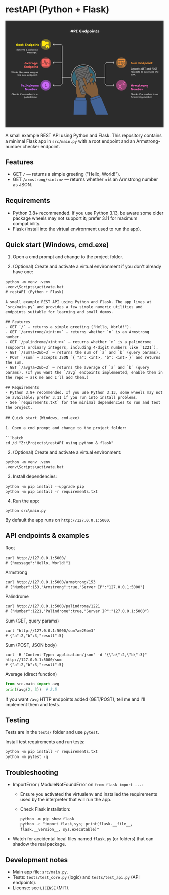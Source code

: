 # restAPI (Python + Flask)

![Project Banner](visuals/endpoints.png)

A small example REST API using Python and Flask. This repository contains a minimal Flask app in `src/main.py` with a root endpoint and an Armstrong-number checker endpoint.

## Features
- GET `/` — returns a simple greeting ("Hello, World!").
- GET `/armstrong/<int:n>` — returns whether `n` is an Armstrong number as JSON.

## Requirements
- Python 3.8+ recommended. If you use Python 3.13, be aware some older package wheels may not support it; prefer 3.11 for maximum compatibility.
- Flask (install into the virtual environment used to run the app).

## Quick start (Windows, cmd.exe)

1. Open a cmd prompt and change to the project folder.

2. (Optional) Create and activate a virtual environment if you don't already have one:

```batch
python -m venv .venv
.venv\Scripts\activate.bat
# restAPI (Python + Flask)

A small example REST API using Python and Flask. The app lives at `src/main.py` and provides a few simple numeric utilities and endpoints suitable for learning and small demos.

## Features
- GET `/` — returns a simple greeting ("Hello, World!").
- GET `/armstrong/<int:n>` — returns whether `n` is an Armstrong number.
- GET `/palindrome/<int:n>` — returns whether `n` is a palindrome (supports ordinary integers, including 4-digit numbers like `1221`).
- GET `/sum?a=2&b=3` — returns the sum of `a` and `b` (query params).
- POST `/sum` — accepts JSON `{ "a": <int>, "b": <int> }` and returns the sum.
- GET `/avg?a=2&b=3` — returns the average of `a` and `b` (query params). (If you want the `/avg` endpoints implemented, enable them in the repo — ask me and I'll add them.)

## Requirements
- Python 3.8+ recommended. If you use Python 3.13, some wheels may not be available; prefer 3.11 if you run into install problems.
- See `requirements.txt` for the minimal dependencies to run and test the project.

## Quick start (Windows, cmd.exe)

1. Open a cmd prompt and change to the project folder:

```batch
cd /d "Z:\Projects\restAPI using python & flask"
```

2. (Optional) Create and activate a virtual environment:

```batch
python -m venv .venv
.venv\Scripts\activate.bat
```

3. Install dependencies:

```batch
python -m pip install --upgrade pip
python -m pip install -r requirements.txt
```

4. Run the app:

```batch
python src\main.py
```

By default the app runs on `http://127.0.0.1:5000`.

## API endpoints & examples

Root

```batch
curl http://127.0.0.1:5000/
# {"message":"Hello, World!"}
```

Armstrong

```batch
curl http://127.0.0.1:5000/armstrong/153
# {"Number":153,"Armstrong":true,"Server IP":"127.0.0.1:5000"}
```

Palindrome

```batch
curl http://127.0.0.1:5000/palindrome/1221
# {"Number":1221,"Palindrome":true,"Server IP":"127.0.0.1:5000"}
```

Sum (GET, query params)

```batch
curl "http://127.0.0.1:5000/sum?a=2&b=3"
# {"a":2,"b":3,"result":5}
```

Sum (POST, JSON body)

```batch
curl -H "Content-Type: application/json" -d "{\"a\":2,\"b\":3}" http://127.0.0.1:5000/sum
# {"a":2,"b":3,"result":5}
```

Average (direct function)

```python
from src.main import avg
print(avg(2, 3))  # 2.5
```

If you want `/avg` HTTP endpoints added (GET/POST), tell me and I'll implement them and tests.

## Testing

Tests are in the `tests/` folder and use `pytest`.

Install test requirements and run tests:

```batch
python -m pip install -r requirements.txt
python -m pytest -q
```

## Troubleshooting

- ImportError / ModuleNotFoundError on `from flask import ...`:
	- Ensure you activated the virtualenv and installed the requirements used by the interpreter that will run the app.
	- Check Flask installation:

		```batch
		python -m pip show flask
		python -c "import flask,sys; print(flask.__file__, flask.__version__, sys.executable)"
		```

- Watch for accidental local files named `flask.py` (or folders) that can shadow the real package.

## Development notes
- Main app file: `src/main.py`.
- Tests: `tests/test_core.py` (logic) and `tests/test_api.py` (API endpoints).
- License: see `LICENSE` (MIT).
